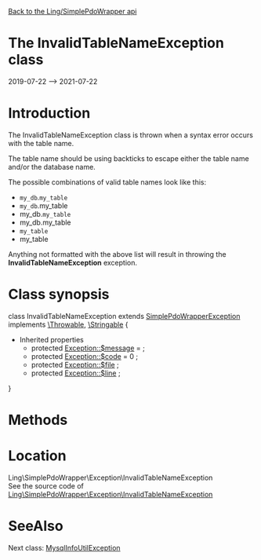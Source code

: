 [Back to the Ling/SimplePdoWrapper api](https://github.com/lingtalfi/SimplePdoWrapper/blob/master/doc/api/Ling/SimplePdoWrapper.md)



The InvalidTableNameException class
================
2019-07-22 --> 2021-07-22






Introduction
============

The InvalidTableNameException class is thrown when a syntax error occurs with the table name.

The table name should be using backticks to escape either the table name and/or the database name.


The possible combinations of valid table names look like this:

- `my_db`.`my_table`
- `my_db`.my_table
- my_db.`my_table`
- my_db.my_table
- `my_table`
- my_table


Anything not formatted with the above list will result in throwing the **InvalidTableNameException** exception.



Class synopsis
==============


class <span class="pl-k">InvalidTableNameException</span> extends [SimplePdoWrapperException](https://github.com/lingtalfi/SimplePdoWrapper/blob/master/doc/api/Ling/SimplePdoWrapper/Exception/SimplePdoWrapperException.md) implements [\Throwable](http://php.net/manual/en/class.throwable.php), [\Stringable](https://wiki.php.net/rfc/stringable) {

- Inherited properties
    - protected  [Exception::$message](#property-message) =  ;
    - protected  [Exception::$code](#property-code) = 0 ;
    - protected  [Exception::$file](#property-file) ;
    - protected  [Exception::$line](#property-line) ;

}






Methods
==============






Location
=============
Ling\SimplePdoWrapper\Exception\InvalidTableNameException<br>
See the source code of [Ling\SimplePdoWrapper\Exception\InvalidTableNameException](https://github.com/lingtalfi/SimplePdoWrapper/blob/master/Exception/InvalidTableNameException.php)



SeeAlso
==============
Next class: [MysqlInfoUtilException](https://github.com/lingtalfi/SimplePdoWrapper/blob/master/doc/api/Ling/SimplePdoWrapper/Exception/MysqlInfoUtilException.md)<br>
